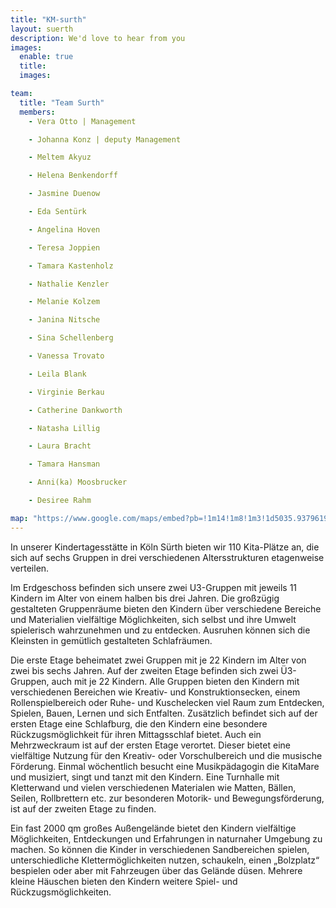 ```yaml
---
title: "KM-surth"
layout: suerth
description: We'd love to hear from you
images:
  enable: true
  title:
  images:

team:
  title: "Team Surth"
  members:
    - Vera Otto | Management

    - Johanna Konz | deputy Management

    - Meltem Akyuz

    - Helena Benkendorff

    - Jasmine Duenow

    - Eda Sentürk

    - Angelina Hoven

    - Teresa Joppien

    - Tamara Kastenholz

    - Nathalie Kenzler

    - Melanie Kolzem

    - Janina Nitsche

    - Sina Schellenberg

    - Vanessa Trovato

    - Leila Blank

    - Virginie Berkau

    - Catherine Dankworth

    - Natasha Lillig

    - Laura Bracht

    - Tamara Hansman

    - Anni(ka) Moosbrucker

    - Desiree Rahm

map: "https://www.google.com/maps/embed?pb=!1m14!1m8!1m3!1d5035.937961966587!2d7.01013!3d50.868774!3m2!1i1024!2i768!4f13.1!3m3!1m2!1s0x0%3A0x293231024c8a77d2!2sKitaMare%20gGmbH!5e0!3m2!1sen!2sus!4v1662346452898!5m2!1sen!2sus"
---
```


In unserer Kindertagesstätte in Köln Sürth bieten wir 110 Kita-Plätze an, die sich auf sechs Gruppen in drei verschiedenen Altersstrukturen etagenweise verteilen.

Im Erdgeschoss befinden sich unsere zwei U3-Gruppen mit jeweils 11 Kindern im Alter von einem halben bis drei Jahren. Die großzügig gestalteten Gruppenräume bieten den Kindern über verschiedene Bereiche und Materialien vielfältige Möglichkeiten, sich selbst und ihre Umwelt spielerisch wahrzunehmen und zu entdecken. Ausruhen können sich die Kleinsten in gemütlich gestalteten Schlafräumen.

Die erste Etage beheimatet zwei Gruppen mit je 22 Kindern im Alter von zwei bis sechs Jahren. Auf der zweiten Etage befinden sich zwei Ü3-Gruppen, auch mit je 22 Kindern. Alle Gruppen bieten den Kindern mit verschiedenen Bereichen wie Kreativ- und Konstruktionsecken, einem Rollenspielbereich oder Ruhe- und Kuschelecken viel Raum zum Entdecken, Spielen, Bauen, Lernen und sich Entfalten. Zusätzlich befindet sich auf der ersten Etage eine Schlafburg, die den Kindern eine besondere Rückzugsmöglichkeit für ihren Mittagsschlaf bietet. Auch ein Mehrzweckraum ist auf der ersten Etage verortet. Dieser bietet eine vielfältige Nutzung für den Kreativ- oder Vorschulbereich und die musische Förderung. Einmal wöchentlich besucht eine Musikpädagogin die KitaMare und musiziert, singt und tanzt mit den Kindern. Eine Turnhalle mit Kletterwand und vielen verschiedenen Materialen wie Matten, Bällen, Seilen, Rollbrettern etc. zur besonderen Motorik- und Bewegungsförderung, ist auf der zweiten Etage zu finden.

Ein fast 2000 qm großes Außengelände bietet den Kindern vielfältige Möglichkeiten, Entdeckungen und Erfahrungen in naturnaher Umgebung zu machen. So können die Kinder in verschiedenen Sandbereichen spielen, unterschiedliche Klettermöglichkeiten nutzen, schaukeln, einen „Bolzplatz“ bespielen oder aber mit Fahrzeugen über das Gelände düsen. Mehrere kleine Häuschen bieten den Kindern weitere Spiel- und Rückzugsmöglichkeiten.
